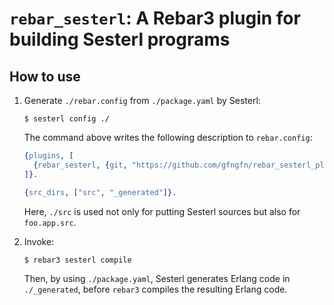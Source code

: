 
# `rebar_sesterl`: A Rebar3 plugin for building Sesterl programs

## How to use

1. Generate `./rebar.config` from `./package.yaml` by Sesterl:

   ```console
   $ sesterl config ./
   ```

   The command above writes the following description to `rebar.config`:

   ```erlang
   {plugins, [
     {rebar_sesterl, {git, "https://github.com/gfngfn/rebar_sesterl_plugin.git", {branch, "master"}}}
   ]}.

   {src_dirs, ["src", "_generated"]}.
   ```

   Here, `./src` is used not only for putting Sesterl sources but also for `foo.app.src`.

2. Invoke:

   ```console
   $ rebar3 sesterl compile
   ```

   Then, by using `./package.yaml`, Sesterl generates Erlang code in `./_generated`, before `rebar3` compiles the resulting Erlang code.
